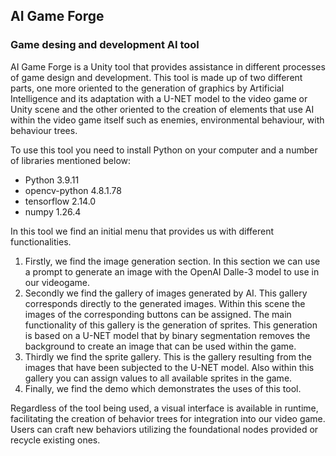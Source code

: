 ## AI Game Forge

### Game desing and development AI tool

<p>
AI Game Forge is a Unity tool that provides assistance in different processes of game design and development.
This tool is made up of two different parts, one more oriented to the generation of graphics by Artificial 
Intelligence and its adaptation with a U-NET model to the video game or Unity scene and the other oriented 
to the creation of elements that use AI within the video game itself such as enemies, environmental behaviour, with behaviour trees.	
</p>


<p>
To use this tool you need to install Python on your computer and a number of libraries mentioned below:
</p>

<ul>
<li>Python  3.9.11</li>
<li>opencv-python  4.8.1.78</li>
<li>tensorflow  2.14.0</li>
<li>numpy  1.26.4</li>
</ul>

<p>In this tool we find an initial menu that provides us with different functionalities.</p>

<ol>
<li>
Firstly, we find the image generation section. In this section we can use a prompt to generate an image with the OpenAI Dalle-3 model to use in our videogame.
</li>
<li>
Secondly we find the gallery of images generated by AI. This gallery corresponds directly to the generated images. Within this scene the images of the corresponding buttons can be assigned. The main functionality of this gallery is the generation of sprites. This generation is based on a U-NET model that by binary segmentation removes the background to create an image that can be used within the game.
</li>
<li>
Thirdly we find the sprite gallery. This is the gallery resulting from the images that have been subjected to the U-NET model. Also within this gallery you can assign values to all available sprites in the game.
</li>
<li>
Finally, we find the demo which demonstrates the uses of this tool.
</li>
</ol>

<p>
Regardless of the tool being used, a visual interface is available in runtime, facilitating the creation of behavior trees for integration into our video game. Users can craft new behaviors utilizing the foundational nodes provided or recycle existing ones.
</p>